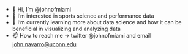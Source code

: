 - 👋 Hi, I’m @johnofmiami
- 👀 I’m interested in sports science and performance data
- 🌱 I’m currently learning more about data science and how it can be beneficial in visualizing and analyzing data
- 📫 How to reach me -> twitter @johnofmiami and email john.navarro@uconn.edu

<!---
johnofmiami/johnofmiami is a ✨ special ✨ repository because its `README.md` (this file) appears on your GitHub profile.
You can click the Preview link to take a look at your changes.
--->
